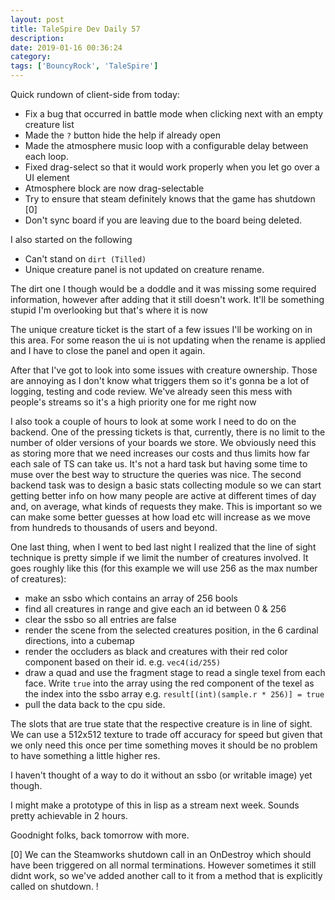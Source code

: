 ```yaml
---
layout: post
title: TaleSpire Dev Daily 57
description:
date: 2019-01-16 00:36:24
category:
tags: ['BouncyRock', 'TaleSpire']
---
```


Quick rundown of client-side from today:

- Fix a bug that occurred in battle mode when clicking next with an empty creature list
- Made the `?` button hide the help if already open
- Made the atmosphere music loop with a configurable delay between each loop.
- Fixed drag-select so that it would work properly when you let go over a UI element
- Atmosphere block are now drag-selectable
- Try to ensure that steam definitely knows that the game has shutdown [0]
- Don't sync board if you are leaving due to the board being deleted.

I also started on the following
- Can't stand on `dirt (Tilled)`
- Unique creature panel is not updated on creature rename.

The dirt one I though would be a doddle and it was missing some required information, however after adding that it still doesn't work. It'll be something stupid I'm overlooking but that's where it is now

The unique creature ticket is the start of a few issues I'll be working on in this area. For some reason the ui is not updating when the rename is applied and I have to close the panel and open it again.

After that I've got to look into some issues with creature ownership. Those are annoying as I don't know what triggers them so it's gonna be a lot of logging, testing and code review. We've already seen this mess with people's streams so it's a high priority one for me right now

I also took a couple of hours to look at some work I need to do on the backend. One of the pressing tickets is that, currently, there is no limit to the number of older versions of your boards we store. We obviously need this as storing more that we need increases our costs and thus limits how far each sale of TS can take us. It's not a hard task but having some time to muse over the best way to structure the queries was nice. The second backend task was to design a basic stats collecting module so we can start getting better info on how many people are active at different times of day and, on average, what kinds of requests they make. This is important so we can make some better guesses at how load etc will increase as we move from hundreds to thousands of users and beyond.

One last thing, when I went to bed last night I realized that the line of sight technique is pretty simple if we limit the number of creatures involved. It goes roughly like this (for this example we will use 256 as the max number of creatures):

- make an ssbo which contains an array of 256 bools
- find all creatures in range and give each an id between 0 & 256
- clear the ssbo so all entries are false
- render the scene from the selected creatures position, in the 6 cardinal directions, into a cubemap
 - render the occluders as black and creatures with their red color component based on their id. e.g. `vec4(id/255)`
- draw a quad and use the fragment stage to read a single texel from each face. Write `true` into the array using the red component of the texel as the index into the ssbo array e.g. `result[(int)(sample.r * 256)] = true`
- pull the data back to the cpu side.

The slots that are true state that the respective creature is in line of sight. We can use a 512x512 texture to trade off accuracy for speed but given that we only need this once per time something moves it should be no problem to have something a little higher res.

I haven't thought of a way to do it without an ssbo (or writable image) yet though.

I might make a prototype of this in lisp as a stream next week. Sounds pretty achievable in 2 hours.

Goodnight folks, back tomorrow with more.

[0] We can the Steamworks shutdown call in an OnDestroy which should have been triggered on all normal terminations. However sometimes it still didnt work, so we've added another call to it from a method that is explicitly called on shutdown.
!

